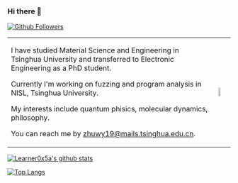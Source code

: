 ### Hi there 👋

<!--
**Learner0x5a/Learner0x5a** is a ✨ _special_ ✨ repository because its `README.md` (this file) appears on your GitHub profile.

Here are some ideas to get you started:

- 🔭 I’m currently working on ...
- 🌱 I’m currently learning ...
- 👯 I’m looking to collaborate on ...
- 🤔 I’m looking for help with ...
- 💬 Ask me about ...
- 📫 How to reach me: ...
- 😄 Pronouns: ...
- ⚡ Fun fact: ...
-->



[![Github Followers](https://img.shields.io/github/followers/Learner0x5a?style=for-the-badge&logo=github)](https://github.com/Learner0x5a)

<table border="0">
<tr>
<td>

I have studied Material Science and Engineering in Tsinghua University and transferred to Electronic Engineering as a PhD student. 

Currently I'm working on fuzzing and program analysis in NISL, Tsinghua University. 

My interests include quantum phisics, molecular dynamics, philosophy. 

You can reach me by [zhuwy19@mails.tsinghua.edu.cn](mailto:zhuwy19@mails.tsinghua.edu.cn).

</td>
<td>

<img src="https://images-platform.99static.com//075S3u8TVJdT6e_ovdK47pfyGKY=/762x137:1262x637/fit-in/590x590/99designs-contests-attachments/45/45850/attachment_45850520
" width="50%">

</td>
</tr>
</table>


[![Learner0x5a's github stats](https://github-readme-stats.vercel.app/api?username=Learner0x5a)](https://github.com/Learner0x5a/github-readme-stats&show_icons=true&theme=vue)

[![Top Langs](https://github-readme-stats.vercel.app/api/top-langs/?username=Learner0x5a)](https://github.com/Learner0x5a/github-readme-stats)
